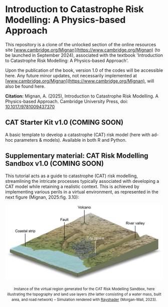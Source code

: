 # Introduction to Catastrophe Risk Modelling: A Physics-based Approach

This repository is a clone of the unlocked section of the online resources site [www.cambridge.org/Mignan](https://www.cambridge.org/Mignan) (to be launched in September 2024), associated with the textbook 'Introduction to Catastrophe Risk Modelling: A Physics-based Approach'.

Upon the publication of the book, version 1.0 of the codes will be accessible here. Any future minor updates, not necessarily implemented at [www.cambridge.org/Mignan](https://www.cambridge.org/Mignan), will also be found here.

**Citation:** Mignan, A. (2025), Introduction to Catastrophe Risk Modelling. A Physics-based Approach. Cambridge University Press, doi: [10.1017/9781009437370](https://www.cambridge.org/highereducation/books/introduction-to-catastrophe-risk-modelling/A3A5B5FB990921422BFEBB07734BF869#overview)


## CAT Starter Kit v1.0 (COMING SOON)

A basic template to develop a catastrophe (CAT) risk model (here with ad-hoc parameters & models). Available in both R and Python.


## Supplementary material: CAT Risk Modelling Sandbox v1.0 (COMING SOON)

This tutorial acts as a guide to catastrophe (CAT) risk modelling, streamlining the intricate processes typically associated with developing a CAT model while retaining a realistic context. This is achieved by implementing various perils in a virtual environment, as represented in the next figure (Mignan, 2025:fig. 3.10):

<p align="center">
  <img src="figures/fig3_10_sandbox_env_COLOR.jpg" width="800">
</p>
<p align="center"><small>Instance of the virtual region generated for the CAT Risk Modelling Sandbox, here illustrating the topography and land use layers (the latter consisting of a water mass, built area, and road network) – Simulation rendered with <a target = '_blank' href = 'https://www.rayshader.com'>Rayshader</a> (Morgan-Wall, 2023).</small></p>


